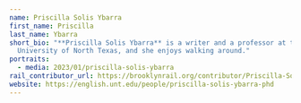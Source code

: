 ```yaml
---
name: Priscilla Solis Ybarra
first_name: Priscilla
last_name: Ybarra
short_bio: "**Priscilla Solis Ybarra** is a writer and a professor at the
  University of North Texas, and she enjoys walking around."
portraits:
  - media: 2023/01/priscilla-solis-ybarra
rail_contributor_url: https://brooklynrail.org/contributor/Priscilla-Solis-Ybarra
website: https://english.unt.edu/people/priscilla-solis-ybarra-phd
---
```

